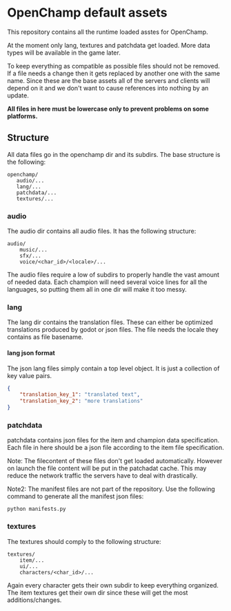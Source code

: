 # OpenChamp default assets

This repository contains all the runtime loaded asstes for OpenChamp.

At the moment only lang, textures and patchdata get loaded.
More data types will be available in the game later.

To keep everything as compatible as possible files should not be removed.
If a file needs a change then it gets replaced by another one with the same name.
Since these are the base assets all of the servers and clients will depend on it and we don't want to cause references into nothing by an update.

**All files in here must be lowercase only to prevent problems on some platforms.**

## Structure

All data files go in the openchamp dir and its subdirs.
The base structure is the following:

```
openchamp/
   audio/...
   lang/...
   patchdata/...
   textures/...
```

### audio

The audio dir contains all audio files.
It has the following structure:

```
audio/
    music/...
    sfx/...
    voice/<char_id>/<locale>/...
```

The audio files require a low of subdirs to properly handle the vast amount of needed data.
Each champion will need several voice lines for all the languages, so putting them all in one dir will make it too messy.

### lang

The lang dir contains the translation files.
These can either be optimized translations produced by godot or json files.
The file needs the locale they contains as file basename.

#### lang json format

The json lang files simply contain a top level object.
It is just a collection of key value pairs.

```json
{
    "translation_key_1": "translated text",
    "translation_key_2": "more translations"
}
```

### patchdata

patchdata contains json files for the item and champion data specification.
Each file in here should be a json file according to the item file specification.

Note: The filecontent of these files don't get loaded automatically.
However on launch the file content will be put in the patchadat cache.
This may reduce the network traffic the servers have to deal with drastically.

Note2: The manifest files are not part of the repository.
Use the following command to generate all the manifest json files:
```
python manifests.py
```

### textures

The textures should comply to the following structure:

```
textures/
    item/...
    ui/...
    characters/<char_id>/...
```

Again every character gets their own subdir to keep everything organized.
The item textures get their own dir since these will get the most additions/changes.

